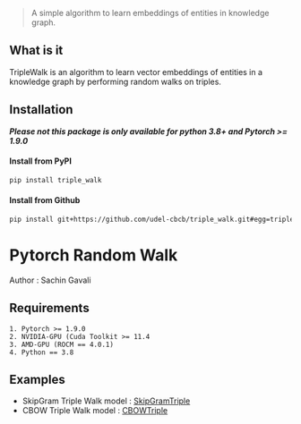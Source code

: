 > A simple algorithm to learn embeddings of entities in knowledge graph.

## What is it
TripleWalk is an algorithm to learn vector embeddings of entities in a knowledge graph by performing random walks on triples.

## Installation

***Please not this package is only available for python 3.8+ and Pytorch >= 1.9.0***

#### Install from PyPI
``` Python
pip install triple_walk
```

#### Install from Github
``` bash
pip install git+https://github.com/udel-cbcb/triple_walk.git#egg=triple_walk
```


# Pytorch Random Walk
Author : Sachin Gavali

## Requirements
```
1. Pytorch >= 1.9.0
2. NVIDIA-GPU (Cuda Toolkit >= 11.4
3. AMD-GPU (ROCM == 4.0.1)
4. Python == 3.8
```

## Examples
* SkipGram Triple Walk model : [SkipGramTriple](examples/skipgram_triple_walk.py)
* CBOW Triple Walk model : [CBOWTriple](examples/skipgram_triple_walk.py)


